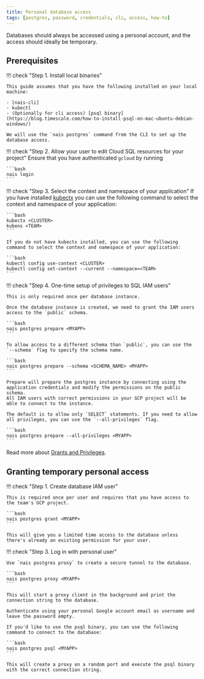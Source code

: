 ```yaml
---
title: Personal database access
tags: [postgres, password, credentials, cli, access, how-to]
---
```


Databases should always be accessed using a personal account, and the access should ideally be temporary.

## Prerequisites

!!! check "Step 1. Install local binaries"

    This guide assumes that you have the following installed on your local machine:

    - [nais-cli]
    - kubectl
    - (Optionally for cli access) [psql binary](https://blog.timescale.com/how-to-install-psql-on-mac-ubuntu-debian-windows/)

    We will use the `nais postgres` command from the CLI to set up the database access.

!!! check "Step 2. Allow your user to edit Cloud SQL resources for your project"
    Ensure that you have authenticated `gcloud` by running

    ```bash
    nais login
    ```

!!! check "Step 3. Select the context and namespace of your application"
    If you have installed [kubectx](https://github.com/ahmetb/kubectx) you can use the following command to select the context and namespace of your application:

    ```bash
    kubectx <CLUSTER>
    kubens <TEAM>
    ```

    If you do not have kubectx installed, you can use the following command to select the context and namespace of your application:

    ```bash
    kubectl config use-context <CLUSTER>
    kubectl config set-context --current --namespace=<TEAM>
    ```

!!! check "Step 4. One-time setup of privileges to SQL IAM users"

    This is only required once per database instance.

    Once the database instance is created, we need to grant the IAM users access to the `public` schema.

    ```bash
    nais postgres prepare <MYAPP>
    ```

    To allow access to a different schema than `public`, you can use the `--schema` flag to specify the schema name.

    ```bash
    nais postgres prepare --schema <SCHEMA_NAME> <MYAPP>
    ```

    Prepare will prepare the postgres instance by connecting using the
    application credentials and modify the permissions on the public schema.
    All IAM users with correct permissions in your GCP project will be able to connect to the instance.

    The default is to allow only `SELECT` statements. If you need to allow all privileges, you can use the `--all-privileges` flag.

    ```bash
    nais postgres prepare --all-privileges <MYAPP>
    ```

Read more about [Grants and Privileges](../explanations/grants-and-privileges.md).

## Granting temporary personal access

!!! check "Step 1. Create database IAM user"

    This is required once per user and requires that you have access to the team's GCP project.

    ```bash
    nais postgres grant <MYAPP>
    ```

    This will give you a limited time access to the database unless there's already an existing permission for your user.

!!! check "Step 3. Log in with personal user"

    Use `nais postgres proxy` to create a secure tunnel to the database.

    ```bash
    nais postgres proxy <MYAPP>
    ```

    This will start a proxy client in the background and print the connection string to the database.

    Authenticate using your personal Google account email as username and leave the password empty.

    If you'd like to use the psql binary, you can use the following command to connect to the database:

    ```bash
    nais postgres psql <MYAPP>
    ```

    This will create a proxy on a random port and execute the psql binary with the correct connection string.

[nais-cli]: ../../../operate/cli/how-to/install.md
